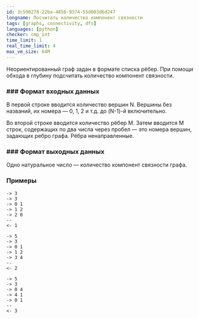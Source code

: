 ```yaml
---
id: 3c590278-22ba-4856-9374-55d083d6d247
longname: Посчитать количество компонент связности
tags: [graphs, connectivity, dfs]
languages: [python]
checker: cmp_int
time_limit: 1
real_time_limit: 4
max_vm_size: 64M
---
```


Неориентированный граф задан в формате списка рёбер. При помощи обхода в глубину подсчитать количество компонент связности.

### ### Формат входных данных

В первой строке вводится количество вершин N. Вершины без названий, их номера — 0, 1, 2 и т.д. до (N-1)-й включительно.

Во второй строке вводится количество рёбер M. Затем вводится M строк, содержащих по два числа через пробел — это номера вершин, задающих ребро графа. Рёбра ненаправленные.

### ### Формат выходных данных

Одно натуральное число — количество компонент связности графа.

### Примеры

```
-> 3
-> 3
-> 0 1
-> 1 2
-> 2 0
--
<- 1
```

```
-> 5
-> 3
-> 0 1
-> 1 2
-> 3 4
--
<- 2
```

```
-> 5
-> 3
-> 0 4
-> 4 1
-> 0 1
--
<- 3
```
